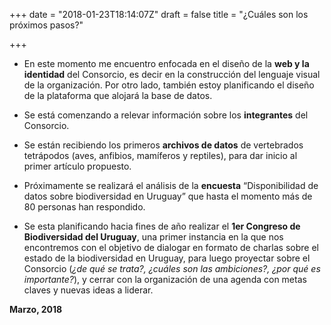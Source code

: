 +++
date = "2018-01-23T18:14:07Z"
draft = false
title = "¿Cuáles son los próximos pasos?"

+++

+ En este momento me encuentro enfocada en el diseño de la **web y la identidad** del Consorcio, es decir en la construcción del lenguaje visual de la organización. Por otro lado, también estoy planificando el diseño de la plataforma que alojará la base de datos.

+ Se está comenzando a relevar información sobre los **integrantes** del Consorcio.

+ Se están recibiendo los primeros **archivos de datos** de vertebrados tetrápodos (aves, anfibios, mamíferos y reptiles), para dar inicio al primer artículo propuesto.

+ Próximamente se realizará el análisis de la **encuesta** “Disponibilidad de datos sobre biodiversidad en Uruguay” que hasta el momento más de 80 personas han respondido. 

+ Se esta planificando hacia fines de año realizar el **1er Congreso de Biodiversidad del Uruguay**, una primer instancia en la que nos encontremos con el objetivo de dialogar en formato de charlas sobre el estado de la biodiversidad en Uruguay, para luego proyectar sobre el Consorcio (*¿de qué se trata?, ¿cuáles son las ambiciones?, ¿por qué es importante?*), y cerrar con la organización de una agenda con metas claves y nuevas ideas a liderar.

**Marzo, 2018**